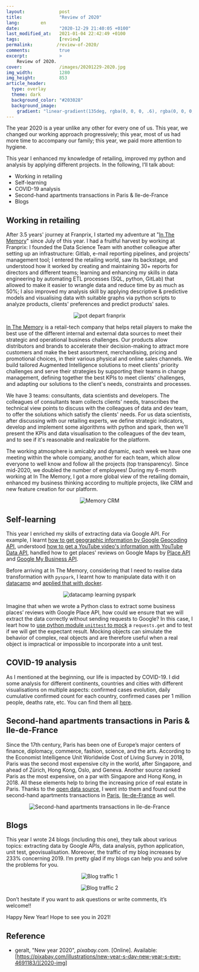 ```yaml
---
layout:             post
title:              "Review of 2020"
lang:        en
date:               "2020-12-29 21:40:05 +0100"
last_modified_at:   2021-01-04 22:42:49 +0100
tags:               [review]
permalink:         /review-of-2020/
comments:           true
excerpt:            >
    Review of 2020.
cover:              /images/20201229-2020.jpg
img_width:          1280
img_height:         853
article_header:
  type: overlay
  theme: dark
  background_color: "#203028"
  background_image:
    gradient: "linear-gradient(135deg, rgba(0, 0, 0, .6), rgba(0, 0, 0, .4))"
---
```


The year 2020 is a year unlike any other for every one of us. This year, we
changed our working approach progressively; this year, most of us had more time
to accompany our family; this year, we paid more attention to hygiene.

This year I enhanced my knowledge of retailing, improved my python and analysis
by applying different projects. In the following, I’ll talk about:
- Working in retailing
- Self-learning
- COVID-19 analysis
- Second-hand apartments transactions in Paris & Ile-de-France
- Blogs

## Working in retailing
After 3.5 years' journey at Franprix, I started my adventure at "[In The Memory][Memory]"
since July of this year. I had a fruitful harvest by working at Franprix: I
founded the Data Science Team with another colleague after setting up an
infrastructure: Gitlab, e-mail reporting pipelines, and projects' management
tool; I entered the retailing world, saw its backstage, and understood how it
worked by creating and maintaining 30+ reports for directors and different
teams; learning and enhancing my skills in data engineering by automating ETL
processes (SQL, python, GitLab) that allowed to make it easier to wrangle data
and reduce time by as much as 50%; I also improved my analysis skill by applying
descriptive & predictive models and visualising data with suitable graphs via
python scripts to analyze products, clients' preferences and predict products'
sales.

<p align="center">
  <img alt="pot depart franprix"
  src="{{ site.baseurl }}/images/20201229-fx.jpeg"/>
</p>

[In The Memory][Memory] is a retail-tech company that helps retail players to
make the best use of the different internal and external data sources to meet
their strategic and operational business challenges. Our products allow
distributors and brands to accelerate their decision-making to attract more
customers and make the best assortment, merchandising, pricing and promotional
choices, in their various physical and online sales channels. We build tailored
Augmented Intelligence solutions to meet clients' priority challenges and serve
their strategies by supporting their teams in change management, defining
together the best KPIs to meet clients' challenges, and adapting our solutions
to the client's needs, constraints and processes.

We have 3 teams: consultants, data scientists and developers. The colleagues of
consultants team collects clients' needs, transcribes the technical view points
to discuss with the colleagues of data and dev team, to offer the solutions
which satisfy the clients' needs. For us data scientists, after discussing with
our retailing experts, we define strategic indicators, develop and implement
some algorithms with python and spark, then we'll present the KPIs and data
visualisation to the colleagues of the dev team, and to see if it's reasonable
and realizable for the platform.

The working atmosphere is amicably and dynamic, each week we have one meeting
within the whole company, another for each team, which allow everyone to well
know and follow all the projects (top transparency). Since mid-2020, we doubled
the number of employees! During my 6-month working at In The Memory, I got a
more global view of the retailing domain, enhanced my business thinking
according to multiple projects, like CRM and new feature creation for our
platform.

<p align="center">
  <img alt="Memory CRM"
  src="{{ site.baseurl }}/images/20201229-CRM.png"/>
</p>

## Self-learning
This year I enriched my skills of extracting data via Google API. For example,
I learnt [how to get geographic information by Google Geocoding API][geocoding-api],
understood [how to get a YouTube video's information with YouTube Data API][YouTube-Data-API],
handled how to get places' reviews on Google Maps by [Place API][Place-API] and
[Google My Business API][GMB-API].

Before arriving at In The Memory, considering that I need to realise data
transformation with `pyspark`, I learnt how to manipulate data with it on
[datacamp][datacamp] and [applied that with docker][pyspark-docker].

<p align="center">
  <img alt="datacamp learning pyspark"
  src="{{ site.baseurl }}/images/20201229-datacamp.png"/>
</p>

Imagine that when we wrote a Python class to extract some business places’
reviews with Google Place API, how could we ensure that we will extract the
data correctly without sending requests to Google? In this case, I leart how to
[use python module `unittest` to mock][mock] a `requests.get` and to test if we
will get the expectant result. Mocking objects can simulate the behavior of
complex, real objects and are therefore useful when a real object is impractical
or impossible to incorporate into a unit test.

## COVID-19 analysis
As I mentioned at the beginning, our life is impacted by COVID-19. I did some
analysis for different continents, countries and cities with different
visualisations on multiple aspects: confirmed cases evolution, daily cumulative
confirmed count for each country, confirmed cases per 1 million people, deaths
rate, etc. You can find them all [here][tag covid-19].

## Second-hand apartments transactions in Paris & Ile-de-France
Since the 17th century, Paris has been one of Europe’s major centers of finance,
diplomacy, commerce, fashion, science, and the arts. According to the Economist
Intelligence Unit Worldwide Cost of Living Survey in 2018, Paris was the second
most expensive city in the world, after Singapore, and ahead of Zürich, Hong
Kong, Oslo, and Geneva. Another source ranked Paris as the most expensive, on a
par with Singapore and Hong Kong, in 2018. All these elements help to bring the
increasing price of real estate in Paris. Thanks to the [open data source][dvf],
I went into them and found out the second-hand apartments transactions in
[Paris][dvf-Paris], [Ile-de-France][dvf-IDF] as well.

<p align="center">
  <img alt="Second-hand apartments transactions in Ile-de-France"
  src="{{ site.baseurl }}/images/20201229-idf-map.png"/>
</p>

## Blogs
This year I wrote 24 blogs (including this one), they talk about various topics:
extracting data by Google APIs, data analysis, python application, unit test,
geovisualisation.  Moreover, the traffic of my blog increases by 233%
concerning 2019. I’m pretty glad if my blogs can help you and solve the problems
for you.

<p align="center">
  <img alt="Blog traffic 1"
  src="{{ site.baseurl }}/images/20201229-blog1.png"/>
</p>

<p align="center">
  <img alt="Blog traffic 2"
  src="{{ site.baseurl }}/images/20201229-blog2.png"/>
</p>

Don’t hesitate if you want to ask questions or write comments, it’s welcome!!

Happy New Year! Hope to see you in 2021!

## Reference
- geralt, "New year 2020", _pixabay.com_. [Online]. Available: [https://pixabay.com/illustrations/new-year-s-day-new-year-s-eve-4691183/][2020-img]

[Memory]: https://www.inthememory.com/?lang=en
[geocoding-api]: https://jingwen-z.github.io/how-to-get-geographic-information-by-google-geocoding-api/
[YouTube-Data-API]: https://jingwen-z.github.io/how-to-get-a-youtube-video-information-with-youtube-data-api-by-python/
[Place-API]: https://jingwen-z.github.io/how-to-get-places-reviews-on-google-maps-by-place-api/
[GMB-API]: https://jingwen-z.github.io/how-to-get-places-reviews-on-google-by-google-my-business-api/
[datacamp]: https://www.datacamp.com/courses/cleaning-data-with-pyspark
[pyspark-docker]: https://jingwen-z.github.io/learning-pyspark-with-docker/
[mock]: https://jingwen-z.github.io/how-to-apply-mock-with-python-unittest-module/
[tag covid-19]: https://jingwen-z.github.io/tags/COVID-19/
[dvf]: https://www.data.gouv.fr/fr/datasets/demandes-de-valeurs-foncieres-geolocalisees/#
[2020-img]: https://pixabay.com/illustrations/new-year-s-day-new-year-s-eve-4691183/
[dvf-Paris]: https://jingwen-z.github.io/second-hand-apartments-transactions-in-paris-1420/
[dvf-IDF]: https://jingwen-z.github.io/second-hand-apartments-transactions-in-idf-1420/
